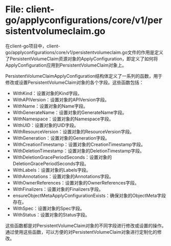 # File: client-go/applyconfigurations/core/v1/persistentvolumeclaim.go

在client-go项目中，client-go/applyconfigurations/core/v1/persistentvolumeclaim.go文件的作用是定义了PersistentVolumeClaim资源对象的ApplyConfiguration，即定义了如何将ApplyConfiguration应用到PersistentVolumeClaim对象上。

PersistentVolumeClaimApplyConfiguration结构体定义了一系列的函数，用于修改或设置PersistentVolumeClaim对象的各个字段。这些函数包括：

- WithKind：设置对象的Kind字段。
- WithAPIVersion：设置对象的APIVersion字段。
- WithName：设置对象的Name字段。
- WithGenerateName：设置对象的GenerateName字段。
- WithNamespace：设置对象的Namespace字段。
- WithUID：设置对象的UID字段。
- WithResourceVersion：设置对象的ResourceVersion字段。
- WithGeneration：设置对象的Generation字段。
- WithCreationTimestamp：设置对象的CreationTimestamp字段。
- WithDeletionTimestamp：设置对象的DeletionTimestamp字段。
- WithDeletionGracePeriodSeconds：设置对象的DeletionGracePeriodSeconds字段。
- WithLabels：设置对象的Labels字段。
- WithAnnotations：设置对象的Annotations字段。
- WithOwnerReferences：设置对象的OwnerReferences字段。
- WithFinalizers：设置对象的Finalizers字段。
- ensureObjectMetaApplyConfigurationExists：确保对象的ObjectMeta字段存在。
- WithSpec：设置对象的Spec字段。
- WithStatus：设置对象的Status字段。

这些函数都是对PersistentVolumeClaim对象的不同字段进行修改或设置的操作。通过使用这些函数，可以方便的对PersistentVolumeClaim对象进行定制化的修改。

